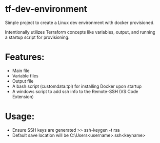 # tf-dev-environment
Simple project to create a Linux dev environment with docker provisioned.

Intentionally utilizes Terraform concepts like variables, output, and running a startup script for provisioning.

# Features:
- Main file
- Variable files
- Output file
- A bash script (customdata.tpl) for installing Docker upon startup
- A windows script to add ssh info to the Remote-SSH (VS Code Extension)

# Usage:
- Ensure SSH keys are generated >> ssh-keygen -t rsa
- Default save location will be C:\Users\<username>\.ssh\<keyname>
